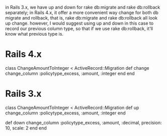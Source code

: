 in Rails 3.x, we have up and down for rake db:migrate and rake db:rollback separately;
in Rails 4.x, it offer a more convenient way change for both db migrate and rollback, that is, rake db:migrate and rake db:rollback all look up change.
however, I would suggest using up and down in this case to record our previous column type, so that if we use rake db:rollback, it'll know what previous type is.
# Rails 4.x
class ChangeAmountToInteger < ActiveRecord::Migration
  def change
    change_column :policytype_excess, :amount, :integer
  end
end

# Rails 3.x
class ChangeAmountToInteger < ActiveRecord::Migration
  def up
    change_column :policytype_excess, :amount, :integer
  end

  def down
    change_column :policytype_excess, :amount, :decimal, precision: 10, scale: 2
  end
end
